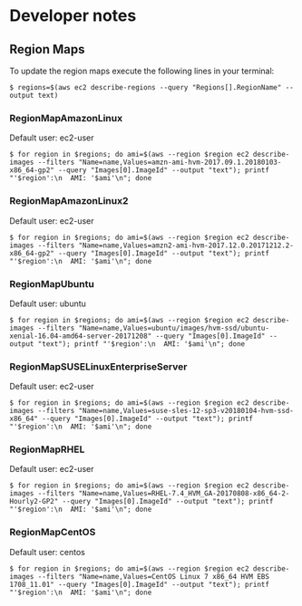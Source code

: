 # Developer notes

## Region Maps

To update the region maps execute the following lines in your terminal:

```
$ regions=$(aws ec2 describe-regions --query "Regions[].RegionName" --output text)
```

### RegionMapAmazonLinux

Default user: ec2-user

```
$ for region in $regions; do ami=$(aws --region $region ec2 describe-images --filters "Name=name,Values=amzn-ami-hvm-2017.09.1.20180103-x86_64-gp2" --query "Images[0].ImageId" --output "text"); printf "'$region':\n  AMI: '$ami'\n"; done
```

### RegionMapAmazonLinux2

Default user: ec2-user

```
$ for region in $regions; do ami=$(aws --region $region ec2 describe-images --filters "Name=name,Values=amzn2-ami-hvm-2017.12.0.20171212.2-x86_64-gp2" --query "Images[0].ImageId" --output "text"); printf "'$region':\n  AMI: '$ami'\n"; done
```

### RegionMapUbuntu

Default user: ubuntu

```
$ for region in $regions; do ami=$(aws --region $region ec2 describe-images --filters "Name=name,Values=ubuntu/images/hvm-ssd/ubuntu-xenial-16.04-amd64-server-20171208" --query "Images[0].ImageId" --output "text"); printf "'$region':\n  AMI: '$ami'\n"; done
```

### RegionMapSUSELinuxEnterpriseServer

Default user: ec2-user

```
$ for region in $regions; do ami=$(aws --region $region ec2 describe-images --filters "Name=name,Values=suse-sles-12-sp3-v20180104-hvm-ssd-x86_64" --query "Images[0].ImageId" --output "text"); printf "'$region':\n  AMI: '$ami'\n"; done
```

### RegionMapRHEL

Default user: ec2-user

```
$ for region in $regions; do ami=$(aws --region $region ec2 describe-images --filters "Name=name,Values=RHEL-7.4_HVM_GA-20170808-x86_64-2-Hourly2-GP2" --query "Images[0].ImageId" --output "text"); printf "'$region':\n  AMI: '$ami'\n"; done
```

### RegionMapCentOS

Default user: centos

```
$ for region in $regions; do ami=$(aws --region $region ec2 describe-images --filters "Name=name,Values=CentOS Linux 7 x86_64 HVM EBS 1708_11.01" --query "Images[0].ImageId" --output "text"); printf "'$region':\n  AMI: '$ami'\n"; done
```
